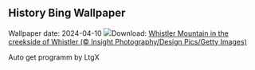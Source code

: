 ## History Bing Wallpaper
Wallpaper date: 2024-04-10
![](https://www.bing.com/th?id=OHR.WhistlerWSSF_EN-CA2290953999_UHD.jpg&w=1000)Download: [Whistler Mountain in the creekside of Whistler (© Insight Photography/Design Pics/Getty Images)](https://www.bing.com/th?id=OHR.WhistlerWSSF_EN-CA2290953999_UHD.jpg)

Auto get programm by LtgX
